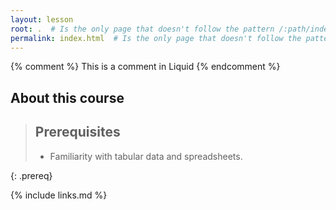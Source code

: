 ```yaml
---
layout: lesson
root: .  # Is the only page that doesn't follow the pattern /:path/index.html
permalink: index.html  # Is the only page that doesn't follow the pattern /:path/index.html
---
```


<!-- this is an html comment -->

{% comment %} This is a comment in Liquid {% endcomment %}


## About this course


> ## Prerequisites
> - Familiarity with tabular data and spreadsheets.
>
{: .prereq}




{% include links.md %}
